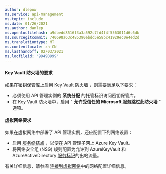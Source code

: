 ```yaml
---
author: dlepow
ms.service: api-management
ms.topic: include
ms.date: 01/26/2021
ms.author: danlep
ms.openlocfilehash: a9dbedd8516f3a3a592c7fd4f4f5563011d6c6db
ms.sourcegitcommit: 740698a63c485390ebdd5e58bc41929ec0e4ed2d
ms.translationtype: MT
ms.contentlocale: zh-CN
ms.lasthandoff: 02/03/2021
ms.locfileid: "99490999"
---
```

#### <a name="requirements-for-key-vault-firewall"></a>Key Vault 防火墙的要求

如果在密钥保管库上启用 [Key Vault 防火墙](../articles/key-vault/general/network-security.md) ，则需要满足以下要求：

* 必须使用 API 管理实例的 **系统分配** 的托管标识访问密钥保管库。
* 在 Key Vault 防火墙中，启用 " **允许受信任的 Microsoft 服务跳过此防火墙** " 选项。

#### <a name="virtual-network-requirements"></a>虚拟网络要求

如果在虚拟网络中部署了 API 管理实例，还应配置下列网络设置：

* 启用 [服务终结点](../articles/key-vault/general/overview-vnet-service-endpoints.md) ，以便在 API 管理子网上 Azure Key Vault。
* 将网络安全组 (NSG) 规则配置为允许到 AzureKeyVault 和 AzureActiveDirectory [服务标记](../articles/virtual-network/service-tags-overview.md)的出站流量。 

有关详细信息，请参阅 [连接到虚拟网络](../articles/api-management/api-management-using-with-vnet.md#-common-network-configuration-issues)中的网络配置详细信息。